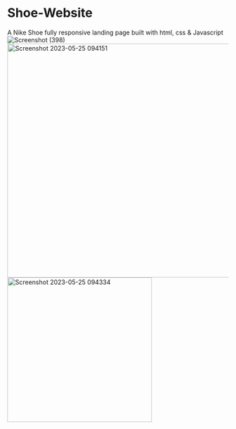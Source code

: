# Shoe-Website
A Nike Shoe fully responsive landing page built with html, css &amp; Javascript
![Screenshot (398)](https://github.com/YannKamche/Shoe-Website/assets/122357201/135bc1b5-530a-43d1-a7ac-eb016e714cf0)
<img width="532" alt="Screenshot 2023-05-25 094151" src="https://github.com/YannKamche/Shoe-Website/assets/122357201/561deeb6-32b0-4a7c-9d63-7ce163ca1104">
<img width="329" alt="Screenshot 2023-05-25 094334" src="https://github.com/YannKamche/Shoe-Website/assets/122357201/0e570eea-2403-41a5-bfbc-ade2ac183054">

